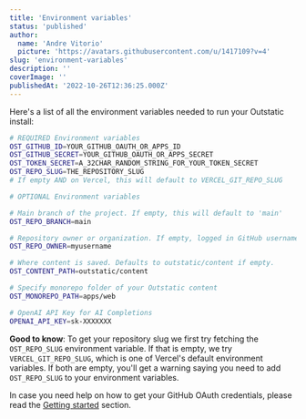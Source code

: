 ```yaml
---
title: 'Environment variables'
status: 'published'
author:
  name: 'Andre Vitorio'
  picture: 'https://avatars.githubusercontent.com/u/1417109?v=4'
slug: 'environment-variables'
description: ''
coverImage: ''
publishedAt: '2022-10-26T12:36:25.000Z'
---
```


Here's a list of all the environment variables needed to run your Outstatic install:

```bash
# REQUIRED Environment variables
OST_GITHUB_ID=YOUR_GITHUB_OAUTH_OR_APPS_ID
OST_GITHUB_SECRET=YOUR_GITHUB_OAUTH_OR_APPS_SECRET
OST_TOKEN_SECRET=A_32CHAR_RANDOM_STRING_FOR_YOUR_TOKEN_SECRET
OST_REPO_SLUG=THE_REPOSITORY_SLUG
# If empty AND on Vercel, this will default to VERCEL_GIT_REPO_SLUG

# OPTIONAL Environment variables

# Main branch of the project. If empty, this will default to 'main'
OST_REPO_BRANCH=main

# Repository owner or organization. If empty, logged in GitHub username is used.
OST_REPO_OWNER=myusername

# Where content is saved. Defaults to outstatic/content if empty.
OST_CONTENT_PATH=outstatic/content 

# Specify monorepo folder of your Outstatic content
OST_MONOREPO_PATH=apps/web 

# OpenAI API Key for AI Completions
OPENAI_API_KEY=sk-XXXXXXX
```

**Good to know**: To get your repository slug we first try fetching the `OST_REPO_SLUG` environment variable. If that is empty, we try `VERCEL_GIT_REPO_SLUG`, which is one of Vercel's default environment variables. If both are empty, you'll get a warning saying you need to add `OST_REPO_SLUG` to your environment variables.

In case you need help on how to get your GitHub OAuth credentials, please read the [Getting started](/docs/getting-started) section.